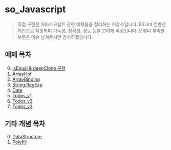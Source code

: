# so_Javascript

> 직접 구현한 자바스크립트 관련 예제들을 정리하는 저장소입니다.
> ESLint 컨벤션 기반으로 작성되며 가독성, 정확성, 성능 등을 고려해 작성됩니다.
> 오류나 부족한 부분은 이슈 남겨주시면 감사하겠습니다.

## 예제 목차

0. [isEqual & deepClone 구현](./00isEqual_deepClone)
1. [ArrayHof](./01ArrayHof)
2. [ArrayBinding](./02ArrayBinding)
3. [String:RegExp](./03String)
4. [Date](./04Date)
5. [Todos_v1](./05_1_Todos)
6. [Todos_v2](./05_2_Todos_v2)
7. [Todos_v3](./05_3_Todos_v3)

## 기타 개념 목차

0. [DataStructure](./DataStructure)
1. [Polyfill](./Polyfill)
